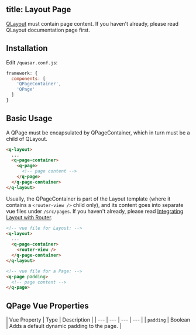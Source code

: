 title: Layout Page
---
[QLayout](/components/layout.html) must contain page content. If you haven't already, please read QLayout documentation page first.
<input type="hidden" data-fullpage-demo="layout-demo/play-with-layout" data-source="../../layouts/layout-demo.vue">

## Installation
Edit `/quasar.conf.js`:
```js
framework: {
  components: [
    'QPageContainer',
    'QPage'
  ]
}
```

## Basic Usage
A QPage must be encapsulated by QPageContainer, which in turn must be a child of QLayout.

```html
<q-layout>
  ...
  <q-page-container>
    <q-page>
      <!-- page content -->
    </q-page>
  </q-page-container>
</q-layout>
```

Usually, the QPageContainer is part of the Layout template (where it contains a `<router-view />` child only), and its content goes into separate vue files under `/src/pages`. If you haven't already, please read [Integrating Layout with Router](/components/integrating-layout-with-router.html).

```html
<!-- vue file for Layout: -->
<q-layout>
  ...
  <q-page-container>
    <router-view />
  </q-page-container>
</q-layout>

<!-- vue file for a Page: -->
<q-page padding>
  <!-- page content -->
</q-page>
```

## QPage Vue Properties
| Vue Property | Type | Description |
| --- | --- | --- | --- |
| `padding` | Boolean | Adds a default dynamic padding to the page. |
